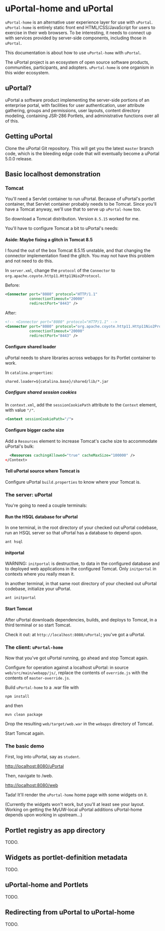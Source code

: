 # uPortal-home and uPortal

`uPortal-home` is an alternative user experience layer for use with `uPortal`. `uPortal-home` is entirely static front end HTML/CSS/JavaScript for users to exercise in their web browsers. To be interesting, it needs to connect up with services provided by server-side components, including those in `uPortal`.

This documentation is about how to use `uPortal-home` with `uPortal`.

The uPortal project is an ecosystem of open source software products, communities, participants, and adopters. `uPortal-home` is one organism in this wider ecosystem.

## uPortal?

uPortal a software product implementing the server-side portions of an enterprise portal, with facilities for user authentication, user attribute gathering, groups and permissions, user layouts, content directory modeling, containing JSR-286 Portlets, and administrative functions over all of this.

## Getting uPortal

Clone the uPortal Git repository. This will get you the latest `master` branch code, which is the bleeding edge code that will eventually become a uPortal 5.0.0 release.

## Basic localhost demonstration

### Tomcat

You'll need a Servlet container to run uPortal. Because of uPortal's portlet container, that Servlet container probably needs to be Tomcat. Since you'll have a Tomcat anyway, we'll use that to serve up `uPortal-home` too.

So download a Tomcat distribution. Version `8.5.15` worked for me.

You'll have to configure Tomcat a bit to uPortal's needs:

#### Aside: Maybe fixing a glitch in Tomcat 8.5

I found the out of the box Tomcat 8.5.15 unstable, and that changing the connector implementation fixed the glitch.  You may not have this problem and not need to do this.

In `server.xml`, change the `protocol` of the `Connector` to `org.apache.coyote.http11.Http11Nio2Protocol`.

Before:

```xml
<Connector port="8080" protocol="HTTP/1.1"
           connectionTimeout="20000"
           redirectPort="8443" />

```

After:

```xml
<!-- <Connector port="8080" protocol="HTTP/1.1" -->
<Connector port="8080" protocol="org.apache.coyote.http11.Http11Nio2Protocol"
           connectionTimeout="20000"
           redirectPort="8443" />
```

#### Configure shared loader

uPortal needs to share libraries across webapps for its Portlet container to work.

In `catalina.properties`:

```
shared.loader=${catalina.base}/shared/lib/*.jar
```

##### Configure shared session cookies

In `context.xml`, add the `sessionCookiePath` attribute to the `Context` element, with value `"/"`.

```xml
<Context sessionCookiePath="/">
```

#### Configure bigger cache size

Add a `Resources` element to increase Tomcat's cache size to accommodate uPortal's bulk:

```xml
  <Resources cachingAllowed="true" cacheMaxSize="100000" />
</Context>
```

#### Tell uPortal source where Tomcat is

Configure uPortal `build.properties` to know where your Tomcat is.




### The server: uPortal

You're going to need a couple terminals:

#### Run the HSQL database for uPortal

In one terminal, in the root directory of your checked out uPortal codebase, run an HSQL server so that uPortal has a database to depend upon.

```
ant hsql
```

#### initportal

WARNING: `initportal` is destructive, to data in the configured database and to deployed web applications in the configured Tomcat. Only `initportal` in contexts where you really mean it.

In another terminal, in that same root directory of your checked out uPortal codebase, initialize your uPortal.

```shell
ant initportal
```

#### Start Tomcat

After uPortal downloads dependencies, builds, and deploys to Tomcat, in a third terminal or so start Tomcat.

Check it out: at `http://localhost:8080/uPortal`; you've got a uPortal.

### The client: `uPortal-home`

Now that you've got uPortal running, go ahead and stop Tomcat again.

Configure for operation against a localhost uPortal: in source `web/src/main/webapp/js/`, replace the contents of  `override.js` with the contents of `master-override.js`.

Build `uPortal-home` to a .war file with

```shell
npm install
```

and then

```shell
mvn clean package
```

Drop the resulting `web/target/web.war` in the `webapps` directory of Tomcat.

Start Tomcat again.

### The basic demo

First, log into uPortal, say as `student`.

<http://localhost:8080/uPortal>

Then, navigate to /web.

<http://localhost:8080/web>

Tada! It'll render the `uPortal-home` home page with some widgets on it.

(Currently the widgets won't work, but you'll at least see your layout. Working on getting the MyUW-local uPortal additions uPortal-home depends upon working in upstream...)

## Portlet registry as app directory

TODO.

## Widgets as portlet-definition metadata

TODO.

## uPortal-home and Portlets

TODO.

## Redirecting from uPortal to uPortal-home

TODO.
